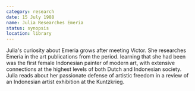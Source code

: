 ```yaml
---
category: research
date: 15 July 1988
name: Julia Researches Emeria
status: synopsis
location: library
---
```

Julia's curiosity about Emeria grows after meeting Victor. She researches
Emeria in the art publications from the period. learning that she had been was the
first female Indonesian painter of modern art, with extensive connections at the highest levels of both Dutch and Indonesian society. Julia reads about her passionate defense of artistic freedom in a review of an Indonesian artist exhibition at the Kuntzkrieg. 
